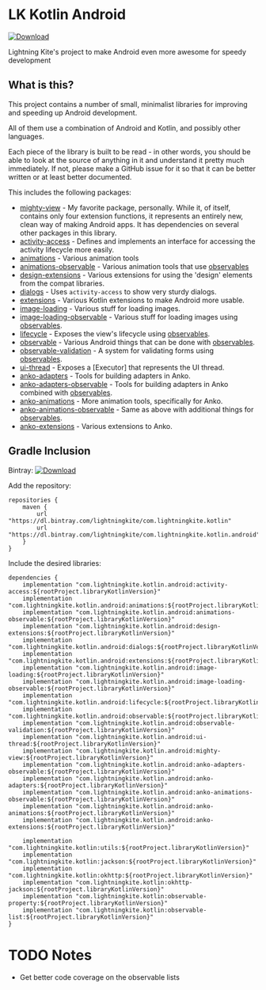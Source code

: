 # LK Kotlin Android

[ ![Download](https://api.bintray.com/packages/lightningkite/com.lightningkite.kotlin.android/extensions/images/download.svg) ](https://bintray.com/lightningkite/com.lightningkite.kotlin.android/extensions/_latestVersion)

Lightning Kite's project to make Android even more awesome for speedy development

## What is this?

This project contains a number of small, minimalist libraries for improving and speeding up Android development.

All of them use a combination of Android and Kotlin, and possibly other languages.

Each piece of the library is built to be read - in other words, you should be able to look at the source of anything in it and understand it pretty much immediately.  If not, please make a GitHub issue for it so that it can be better written or at least better documented.

This includes the following packages:

- [mighty-view](mighty-view/index.html) - My favorite package, personally.  While it, of itself, contains only four extension functions, it represents an entirely new, clean way of making Android apps.  It has dependencies on several other packages in this library.
- [activity-access](activity-access/index.html) - Defines and implements an interface for accessing the activity lifecycle more easily.
- [animations](animations/index.html) - Various animation tools
- [animations-observable](animations-observable/index.html) - Various animation tools that use [observables](https://github.com/lightningkite/lk-kotlin)
- [design-extensions](design-extensions/index.html) - Various extensions for using the 'design' elements from the compat libraries.
- [dialogs](dialogs/index.html) - Uses `activity-access` to show very sturdy dialogs.
- [extensions](extensions/index.html) - Various Kotlin extensions to make Android more usable.
- [image-loading](image-loading/index.html) - Various stuff for loading images.
- [image-loading-observable](image-loading-observable/index.html) - Various stuff for loading images using [observables](https://github.com/lightningkite/lk-kotlin).
- [lifecycle](lifecycle/index.html) - Exposes the view's lifecycle using [observables](https://github.com/lightningkite/lk-kotlin).
- [observable](observable/index.html) - Various Android things that can be done with [observables](https://github.com/lightningkite/lk-kotlin).
- [observable-validation](observable-validation/index.html) - A system for validating forms using [observables](https://github.com/lightningkite/lk-kotlin).
- [ui-thread](ui-thread/index.html) - Exposes a [Executor] that represents the UI thread.
- [anko-adapters](anko-adapters/index.html) - Tools for building adapters in Anko.
- [anko-adapters-observable](anko-adapters-observable/index.html) - Tools for building adapters in Anko combined with [observables](https://github.com/lightningkite/lk-kotlin).
- [anko-animations](anko-animations/index.html) - More animation tools, specifically for Anko.
- [anko-animations-observable](anko-animations-observable/index.html) - Same as above with additional things for [observables](https://github.com/lightningkite/lk-kotlin).
- [anko-extensions](anko-extensions/index.html) - Various extensions to Anko.


## Gradle Inclusion

Bintray: [ ![Download](https://api.bintray.com/packages/lightningkite/com.lightningkite.kotlin.android/extensions/images/download.svg) ](https://bintray.com/lightningkite/com.lightningkite.kotlin.android/extensions/_latestVersion)

Add the repository:

```
repositories {
    maven {
        url "https://dl.bintray.com/lightningkite/com.lightningkite.kotlin"
        url "https://dl.bintray.com/lightningkite/com.lightningkite.kotlin.android"
    }
}
```

Include the desired libraries:

```
dependencies {
    implementation "com.lightningkite.kotlin.android:activity-access:${rootProject.libraryKotlinVersion}"
    implementation "com.lightningkite.kotlin.android:animations:${rootProject.libraryKotlinVersion}"
    implementation "com.lightningkite.kotlin.android:animations-observable:${rootProject.libraryKotlinVersion}"
    implementation "com.lightningkite.kotlin.android:design-extensions:${rootProject.libraryKotlinVersion}"
    implementation "com.lightningkite.kotlin.android:dialogs:${rootProject.libraryKotlinVersion}"
    implementation "com.lightningkite.kotlin.android:extensions:${rootProject.libraryKotlinVersion}"
    implementation "com.lightningkite.kotlin.android:image-loading:${rootProject.libraryKotlinVersion}"
    implementation "com.lightningkite.kotlin.android:image-loading-observable:${rootProject.libraryKotlinVersion}"
    implementation "com.lightningkite.kotlin.android:lifecycle:${rootProject.libraryKotlinVersion}"
    implementation "com.lightningkite.kotlin.android:observable:${rootProject.libraryKotlinVersion}"
    implementation "com.lightningkite.kotlin.android:observable-validation:${rootProject.libraryKotlinVersion}"
    implementation "com.lightningkite.kotlin.android:ui-thread:${rootProject.libraryKotlinVersion}"
    implementation "com.lightningkite.kotlin.android:mighty-view:${rootProject.libraryKotlinVersion}"
    implementation "com.lightningkite.kotlin.android:anko-adapters-observable:${rootProject.libraryKotlinVersion}"
    implementation "com.lightningkite.kotlin.android:anko-adapters:${rootProject.libraryKotlinVersion}"
    implementation "com.lightningkite.kotlin.android:anko-animations-observable:${rootProject.libraryKotlinVersion}"
    implementation "com.lightningkite.kotlin.android:anko-animations:${rootProject.libraryKotlinVersion}"
    implementation "com.lightningkite.kotlin.android:anko-extensions:${rootProject.libraryKotlinVersion}"
    
    implementation "com.lightningkite.kotlin:utils:${rootProject.libraryKotlinVersion}"
    implementation "com.lightningkite.kotlin:jackson:${rootProject.libraryKotlinVersion}"
    implementation "com.lightningkite.kotlin:okhttp:${rootProject.libraryKotlinVersion}"
    implementation "com.lightningkite.kotlin:okhttp-jackson:${rootProject.libraryKotlinVersion}"
    implementation "com.lightningkite.kotlin:observable-property:${rootProject.libraryKotlinVersion}"
    implementation "com.lightningkite.kotlin:observable-list:${rootProject.libraryKotlinVersion}"
}
```

# TODO Notes

- Get better code coverage on the observable lists
